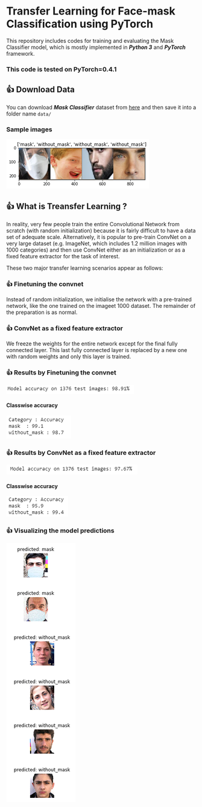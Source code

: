 # Transfer Learning for Face-mask Classification using PyTorch

This repository includes codes for training and evaluating the Mask Classifier model, which is mostly implemented in ***Python 3*** and ***PyTorch*** framework.

### This code is tested on PyTorch=0.4.1

## :+1: Download Data

You can download ***Mask Classifier*** dataset from [here](https://drive.google.com/open?id=1JkFqOaG5ucUviq5phZaoL66br2hEj-nH) and then save it into a folder name ```data/```

### Sample images
![](./images/1.png)

## :+1: What is Treansfer Learning ?

In reality, very few people train the entire Convolutional Network from scratch (with random initialization) because it is fairly difficult to have a data set of adequate scale. Alternatively, it is popular to pre-train ConvNet on a very large dataset (e.g. ImageNet, which includes 1.2 million images with 1000 categories) and then use ConvNet either as an initialization or as a fixed feature extractor for the task of interest.

These two major transfer learning scenarios appear as follows: 

### :+1: Finetuning the convnet
Instead of random initialization, we initialise the network with a pre-trained network, like the one trained on the imageet 1000 dataset. The remainder of the preparation is as normal. 

### :+1: ConvNet as a fixed feature extractor
We freeze the weights for the entire network except for the final fully connected layer. This last fully connected layer is replaced by a new one with random weights and only this layer is trained.

### :+1: Results by Finetuning the convnet 
![](./images/3.PNG)
#### Classwise accuracy
![](./images/c.PNG)
### :+1: Results by ConvNet as a fixed feature extractor
![](./images/5.PNG)
#### Classwise accuracy
![](./images/6.PNG)

### :+1: Visualizing the model predictions
![](./images/2.png)
